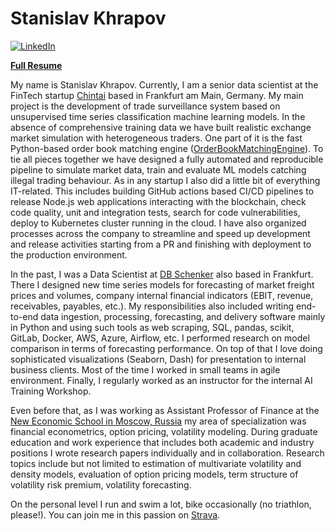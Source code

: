 # Stanislav Khrapov

[![LinkedIn](https://img.shields.io/badge/linkedin-%230077B5.svg?style=for-the-badge&logo=linkedin&logoColor=white)](https://www.linkedin.com/in/khrapovs/)

[**Full Resume**](https://khrapovs.github.io/_static/Stanislav_Khrapov_CV.pdf)

My name is Stanislav Khrapov. Currently, I am a senior data scientist at the FinTech startup [Chintai](https://chintai.io/) based in Frankfurt am Main, Germany. My main project is the development of trade surveillance system based on unsupervised time series classification machine learning models. In the absence of comprehensive training data we have built realistic exchange market simulation with heterogeneous traders. One part of it is the fast Python-based order book matching engine ([OrderBookMatchingEngine](https://github.com/chintai-platform/OrderBookMatchingEngine)). To tie all pieces together we have designed a fully automated and reproducible pipeline to simulate market data, train and evaluate ML models catching illegal trading behaviour.
As in any startup I also did a little bit of everything IT-related. This includes building GitHub actions based CI/CD pipelines to release Node.js web applications interacting with the blockchain, check code quality, unit and integration tests, search for code vulnerabilities, deploy to Kubernetes cluster running in the cloud.
I have also organized processes across the company to streamline and speed up development and release activities starting from a PR and finishing with deployment to the production environment.

In the past, I was a Data Scientist at [DB Schenker](https://www.dbschenker.com/global) also based in Frankfurt. There I designed new time series models for forecasting of market freight prices and volumes, company internal financial indicators (EBIT, revenue, receivables, payables, etc.). My responsibilities also included writing end-to-end data ingestion, processing, forecasting, and delivery software mainly in Python and using such tools as web scraping, SQL, pandas, scikit, GitLab, Docker, AWS, Azure, Airflow, etc. I performed research on model comparison in terms of forecasting performance. On top of that I love doing sophisticated visualizations (Seaborn, Dash) for presentation to internal business clients. Most of the time I worked in small teams in agile environment. Finally, I regularly worked as an instructor for the internal AI Training Workshop.

Even before that, as I was working as Assistant Professor of Finance at the [New Economic School in Moscow, Russia](http://www.nes.ru/en/home/) my area of specialization was financial econometrics, option pricing, volatility modeling. During graduate education and work experience that includes both academic and industry positions I wrote research papers individually and in collaboration. Research topics include but not limited to estimation of multivariate volatility and density models, evaluation of option pricing models, term structure of volatility risk premium, volatility forecasting.

On the personal level I run and swim a lot, bike occasionally (no triathlon, please!). You can join me in this passion on [Strava](https://www.strava.com/athletes/6131284).
